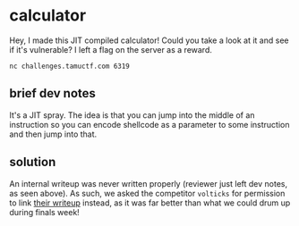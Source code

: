 # calculator

Hey, I made this JIT compiled calculator!  Could you take a look at it and see if it's vulnerable?  I left a flag on the server as a reward.  

`nc challenges.tamuctf.com 6319`

## brief dev notes

It's a JIT spray.  The idea is that you can jump into the middle of an instruction so you can encode shellcode as a
parameter to some instruction and then jump into that.  

## solution

An internal writeup was never written properly (reviewer just left dev notes, as seen above). As such, we asked the
competitor `volticks` for permission to link [their writeup](https://github.com/volticks/CTF-Writeups/blob/main/TamuCTF%202021/Calculator/Calculator.md)
instead, as it was far better than what we could drum up during finals week!
